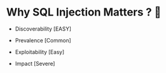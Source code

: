 # Why SQL Injection Matters ? 🤔

* Discoverability [EASY]

* Prevalence [Common]

* Exploitability [Easy]

* Impact [Severe]
